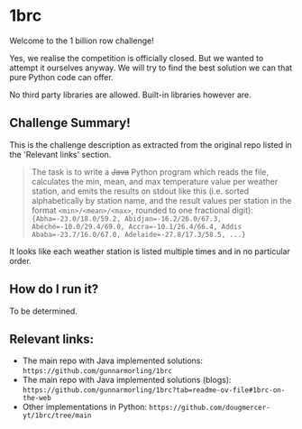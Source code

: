 # 1brc
Welcome to the 1 billion row challenge!

Yes, we realise the competition is officially closed. But we wanted to attempt it ourselves anyway. We will try to find the best solution we can that pure Python code can offer.

No third party libraries are allowed. Built-in libraries however are.

## Challenge Summary!
This is the challenge description as extracted from the original repo listed in the 'Relevant links' section.
> The task is to write a ~~Java~~ Python program which reads the file, calculates the min, mean, and max temperature value per weather station, and emits the results on stdout like this (i.e. sorted alphabetically by station name, and the result values per station in the format `<min>/<mean>/<max>`, rounded to one fractional digit):  
```{Abha=-23.0/18.0/59.2, Abidjan=-16.2/26.0/67.3, Abéché=-10.0/29.4/69.0, Accra=-10.1/26.4/66.4, Addis Ababa=-23.7/16.0/67.0, Adelaide=-27.8/17.3/58.5, ...}```

It looks like each weather station is listed multiple times and in no particular order.

## How do I run it?
To be determined.

## Relevant links:
- The main repo with Java implemented solutions: `https://github.com/gunnarmorling/1brc`
- The main repo with Java implemented solutions (blogs): `https://github.com/gunnarmorling/1brc?tab=readme-ov-file#1brc-on-the-web`
- Other implementations in Python: `https://github.com/dougmercer-yt/1brc/tree/main`
